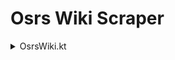 # Osrs Wiki Scraper


<details><summary>OsrsWiki.kt</summary>
<p>

### Create an OsrsWiki instance:
```kotlin
val wiki = OsrsWiki.builder()
    .withCookieManager(customCookieManager)   // Optionally set a custom cookie manager
    .withProxy(customProxy)                   // Optionally set a custom proxy
    .withUserAgent(customUserAgent)           // Optionally set a custom user agent
    .build() 
```

```kotlin
    wiki.getPageTitleFromId(995)                   // "Coins"
    wiki.getPageTitlesFromIds(11832, 11834, 11836) // [ "Bandos chestplate", "Bandos tassets", "Bandos boots" ]
    wiki.getTitlesInCategory("")
```



</p>
</details>